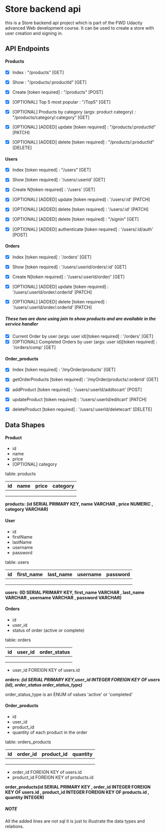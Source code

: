# Store backend api

this is a Store backend api project which is part of the FWD Udacity advanced Web development course.
It can be used to create a store with user creation and signing in.

## API Endpoints

#### Products

- [x] Index : "/products" [GET]
- [x] Show : "/products/:productId" [GET]
- [x] Create [token required] : "/products" [POST]

- [x] [OPTIONAL] Top 5 most popular : "/Top5" [GET]
- [x] [OPTIONAL] Products by category (args: product category) : "/products/category/:category" [GET]

- [x] [OPTIONAL] [ADDED] update [token required] : "/products/:productId" [PATCH]
- [x] [OPTIONAL] [ADDED] delete [token required] : "/products/:productId" [DELETE]

#### Users

- [x] Index [token required] : "/users" [GET]
- [x] Show [token required] : '/users/:userid' [GET]

- [x] Create N[token required] : '/users' [GET]
- [x] [OPTIONAL] [ADDED] update [token required] : '/users/:id' [PATCH]
- [x] [OPTIONAL] [ADDED] delete [token required] : '/users/:id' [PATCH]

- [x] [OPTIONAL] [ADDED] delete [token required] : "/signin" [GET]

- [x] [OPTIONAL] [ADDED] authenticate [token required] : '/users/:id/auth' [POST]

#### Orders

- [x] Index [token required] : '/orders' [GET]
- [x] Show [token required] : '/users/:userid/orders/:id' [GET]

- [x] Create N[token required] : '/users/:userId/order/' [GET]

- [x] [OPTIONAL] [ADDED] update [token required] : '/users/:userId/order/:orderId' [PATCH]
- [x] [OPTIONAL] [ADDED] delete [token required] : '/users/:userId/order/:orderId' [PATCH]

##### These two are done using join to show products and are available in the service handler

- [x] Current Order by user (args: user id)[token required] : '/orders' [GET]
- [x] [OPTIONAL] Completed Orders by user (args: user id)[token required] : '/orders/comp' [GET]

#### Order_products

- [x] Index [token required] : '/myOrder/products' [GET]
- [x] getOrderProducts [token required] : '/myOrder/products/:orderid' [GET]

- [x] addProduct [token required] : '/users/:userId/addtocart' [POST]
- [x] updateProduct [token required] : '/users/:userId/editcart' [PATCH]
- [x] deleteProduct [token required] : '/users/:userId/deletecart' [DELETE]

## Data Shapes

#### Product

- id
- name
- price
- [OPTIONAL] category

table: products

| id  | name | price | category |
| --- | ---- | ----- | -------- |
|     |      |       |          |
|     |      |       |          |
|     |      |       |          |

**products: (id SERIAL PRIMARY KEY, name VARCHAR , price NUMERIC , category VARCHAR)**

#### User

- id
- firstName
- lastName
- username
- password

table: users

| id  | first_name | last_name | username | password |
| --- | ---------- | --------- | -------- | -------- |
|     |            |           |          |          |
|     |            |           |          |          |
|     |            |           |          |          |

**users: (ID SERIAL PRIMARY KEY, first_name VARCHAR , last_name VARCHAR , username VARCHAR , password VARCHAR)**

#### Orders

- id
- user_id
- status of order (active or complete)

table: orders

| id  | user_id | order_status |
| --- | ------- | ------------ |
|     |         |              |
|     |         |              |
|     |         |              |

- user_id FOREIGN KEY of users.id

**_orders: (id SERIAL PRIMARY KEY,user_id INTEGER FOREIGN KEY OF users (id), order_status order_status_type)_**

order_status_type is an ENUM of values 'active' or 'completed'

#### Order_products

- id
- user_id
- product_id
- quantity of each product in the order

table: orders_products

| id  | order_id | product_id | quantity |
| --- | -------- | ---------- | -------- |
|     |          |            |          |
|     |          |            |          |
|     |          |            |          |

- order_id FOREIGN KEY of users.id
- product_id FOREIGN KEY of products.id

**order_products(id SERIAL PRIMARY KEY , order_id INTEGER FOREIGN KEY OF users.id , product_id INTEGER FOREIGN KEY OF products.id , quantity INTEGER)**

##### NOTE

All the added lines are not sql it is just to illustrate the data types and relations.
